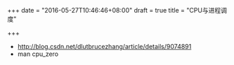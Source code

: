 +++
date = "2016-05-27T10:46:46+08:00"
draft = true
title = "CPU与进程调度"

+++


* http://blog.csdn.net/dlutbrucezhang/article/details/9074891
* man cpu_zero

